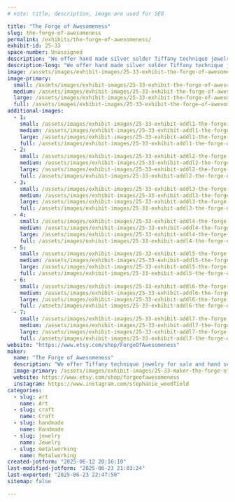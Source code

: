 ```yaml
---
# note: title, description, image are used for SEO

title: "The Forge of Awesomeness"
slug: the-forge-of-awesomeness
permalink: /exhibits/the-forge-of-awesomeness/
exhibit-id: 25-33
space-number: Unassigned
description: "We offer hand made silver solder Tiffany technique jewelry and hand sculpted clay jewelry."
description-long: "We offer hand made silver solder Tiffany technique jewelry and hand sculpted clay jewelry with fantasy, nerdy and mythological themes. Examples of our pieces can be found at @theforgeofawesomeness on Instagram"
image: /assets/images/exhibit-images/25-33-exhibit-the-forge-of-awesomeness-inbound3637023792252349959-large.jpg
image-primary: 
  small: /assets/images/exhibit-images/25-33-exhibit-the-forge-of-awesomeness-inbound3637023792252349959-small.jpg
  medium: /assets/images/exhibit-images/25-33-exhibit-the-forge-of-awesomeness-inbound3637023792252349959-medium.jpg
  large: /assets/images/exhibit-images/25-33-exhibit-the-forge-of-awesomeness-inbound3637023792252349959-large.jpg
  full: /assets/images/exhibit-images/25-33-exhibit-the-forge-of-awesomeness-inbound3637023792252349959-full.jpg
additional-images: 
  - 1:
    small: /assets/images/exhibit-images/25-33-exhibit-addl1-the-forge-of-awesomeness-inbound4183773987281827677-small.png
    medium: /assets/images/exhibit-images/25-33-exhibit-addl1-the-forge-of-awesomeness-inbound4183773987281827677-medium.png
    large: /assets/images/exhibit-images/25-33-exhibit-addl1-the-forge-of-awesomeness-inbound4183773987281827677-large.png
    full: /assets/images/exhibit-images/25-33-exhibit-addl1-the-forge-of-awesomeness-inbound4183773987281827677-full.png
  - 2:
    small: /assets/images/exhibit-images/25-33-exhibit-addl2-the-forge-of-awesomeness-inbound4559271433289287120-small.png
    medium: /assets/images/exhibit-images/25-33-exhibit-addl2-the-forge-of-awesomeness-inbound4559271433289287120-medium.png
    large: /assets/images/exhibit-images/25-33-exhibit-addl2-the-forge-of-awesomeness-inbound4559271433289287120-large.png
    full: /assets/images/exhibit-images/25-33-exhibit-addl2-the-forge-of-awesomeness-inbound4559271433289287120-full.png
  - 3:
    small: /assets/images/exhibit-images/25-33-exhibit-addl3-the-forge-of-awesomeness-inbound1205002551381817028-small.png
    medium: /assets/images/exhibit-images/25-33-exhibit-addl3-the-forge-of-awesomeness-inbound1205002551381817028-medium.png
    large: /assets/images/exhibit-images/25-33-exhibit-addl3-the-forge-of-awesomeness-inbound1205002551381817028-large.png
    full: /assets/images/exhibit-images/25-33-exhibit-addl3-the-forge-of-awesomeness-inbound1205002551381817028-full.png
  - 4:
    small: /assets/images/exhibit-images/25-33-exhibit-addl4-the-forge-of-awesomeness-inbound8068618131225075751-small.png
    medium: /assets/images/exhibit-images/25-33-exhibit-addl4-the-forge-of-awesomeness-inbound8068618131225075751-medium.png
    large: /assets/images/exhibit-images/25-33-exhibit-addl4-the-forge-of-awesomeness-inbound8068618131225075751-large.png
    full: /assets/images/exhibit-images/25-33-exhibit-addl4-the-forge-of-awesomeness-inbound8068618131225075751-full.png
  - 5:
    small: /assets/images/exhibit-images/25-33-exhibit-addl5-the-forge-of-awesomeness-inbound2155405377752695202-small.png
    medium: /assets/images/exhibit-images/25-33-exhibit-addl5-the-forge-of-awesomeness-inbound2155405377752695202-medium.png
    large: /assets/images/exhibit-images/25-33-exhibit-addl5-the-forge-of-awesomeness-inbound2155405377752695202-large.png
    full: /assets/images/exhibit-images/25-33-exhibit-addl5-the-forge-of-awesomeness-inbound2155405377752695202-full.png
  - 6:
    small: /assets/images/exhibit-images/25-33-exhibit-addl6-the-forge-of-awesomeness-inbound3407926394662550321-small.png
    medium: /assets/images/exhibit-images/25-33-exhibit-addl6-the-forge-of-awesomeness-inbound3407926394662550321-medium.png
    large: /assets/images/exhibit-images/25-33-exhibit-addl6-the-forge-of-awesomeness-inbound3407926394662550321-large.png
    full: /assets/images/exhibit-images/25-33-exhibit-addl6-the-forge-of-awesomeness-inbound3407926394662550321-full.png
  - 7:
    small: /assets/images/exhibit-images/25-33-exhibit-addl7-the-forge-of-awesomeness-inbound5696615515561593854-small.png
    medium: /assets/images/exhibit-images/25-33-exhibit-addl7-the-forge-of-awesomeness-inbound5696615515561593854-medium.png
    large: /assets/images/exhibit-images/25-33-exhibit-addl7-the-forge-of-awesomeness-inbound5696615515561593854-large.png
    full: /assets/images/exhibit-images/25-33-exhibit-addl7-the-forge-of-awesomeness-inbound5696615515561593854-full.png
website: "https://www.etsy.com/shop/ForgeOfAwesomeness"
maker: 
  name: "The Forge of Awesomeness"
  description: "We offer Tiffany technique jewelry for sale and hand sculpted pieces. We would have photo detailing the step to using this old jewelry making technique and suggestions on how to start making your own pieces"
  image-primary: /assets/images/exhibit-images/25-33-maker-the-forge-of-awesomeness-inbound751302621413430673-medium.png
  website: https://www.etsy.com/shop/forgeofawesomeness
  instagram: https://www.instagram.com/stephanie_woodfield
categories: 
  - slug: art
    name: Art
  - slug: craft
    name: Craft
  - slug: handmade
    name: Handmade
  - slug: jewelry
    name: Jewelry
  - slug: metalworking
    name: Metalworking
created-jotform: "2025-06-12 20:16:10"
last-modified-jotform: "2025-06-23 21:03:24"
last-exported: "2025-06-23 22:47:50"
sitemap: false

---
```

